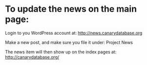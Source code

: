 To update the news on the main page:
====================================

Login to you WordPress account at: http://news.canarydatabase.org

Make a new post, and make sure you file it under: Project News

The news item will then show up on the index pages at: http://canarydatabase.org/


